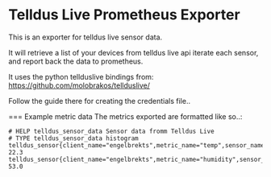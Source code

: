 Telldus Live Prometheus Exporter
================================

This is an exporter for telldus live sensor data.

It will retrieve a list of your devices from telldus live api
iterate each sensor, and report back the data to prometheus.

It uses the python tellduslive bindings from: https://github.com/molobrakos/tellduslive/

Follow the guide there for creating the credentials file..


=== Example metric data
The metrics exported are formatted like so..:

```
# HELP telldus_sensor_data Sensor data fromm Telldus Live
# TYPE telldus_sensor_data histogram
telldus_sensor{client_name="engelbrekts",metric_name="temp",sensor_name="vaxthus"} 22.3
telldus_sensor{client_name="engelbrekts",metric_name="humidity",sensor_name="vaxthus"} 53.0
```
